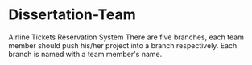 # Dissertation-Team
Airline Tickets Reservation System
There are five branches, each team member should push his/her project into a branch respectively. 
Each branch is named with a team member's name.
